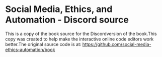 # Social Media, Ethics, and Automation - Discord source
This is a copy of the book source for the Discordversion of the book.This copy was created to help make the interactive online code editors work better.The original source code is at: https://github.com/social-media-ethics-automation/book